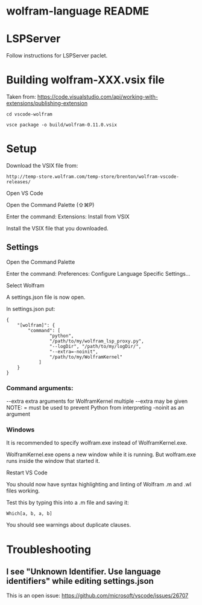 
# wolfram-language README


# LSPServer

Follow instructions for LSPServer paclet.






# Building wolfram-XXX.vsix file

Taken from:
https://code.visualstudio.com/api/working-with-extensions/publishing-extension



```
cd vscode-wolfram

vsce package -o build/wolfram-0.11.0.vsix

```







# Setup

Download the VSIX file from:

`http://temp-store.wolfram.com/temp-store/brenton/wolfram-vscode-releases/`


Open VS Code

Open the Command Palette (⇧⌘P)

Enter the command:
Extensions: Install from VSIX

Install the VSIX file that you downloaded.



## Settings

Open the Command Palette

Enter the command:
Preferences: Configure Language Specific Settings...

Select Wolfram


A settings.json file is now open.

In settings.json put:

```
{
    "[wolfram]": {
        "command": [
        		"python",
        		"/path/to/my/wolfram_lsp_proxy.py",
        		"--logDir", "/path/to/my/logDir/",
        		"--extra=-noinit",
        		"/path/to/my/WolframKernel"
        	]
    }
}
```

### Command arguments:

--extra
extra arguments for WolframKernel
multiple --extra may be given
NOTE: = must be used to prevent Python from interpreting -noinit as an argument




### Windows


It is recommended to specify wolfram.exe instead of WolframKernel.exe.

WolframKernel.exe opens a new window while it is running. But wolfram.exe runs inside the window that started it.






Restart VS Code



You should now have syntax highlighting and linting of Wolfram .m and .wl files working.

Test this by typing this into a .m file and saving it:

```
Which[a, b, a, b]
```

You should see warnings about duplicate clauses.








# Troubleshooting

## I see "Unknown Identifier. Use language identifiers" while editing settings.json

This is an open issue:
https://github.com/microsoft/vscode/issues/26707






